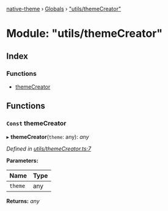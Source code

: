 [native-theme](../README.md) › [Globals](../globals.md) › ["utils/themeCreator"](_utils_themecreator_.md)

# Module: "utils/themeCreator"

## Index

### Functions

* [themeCreator](_utils_themecreator_.md#const-themecreator)

## Functions

### `Const` themeCreator

▸ **themeCreator**(`theme`: any): *any*

*Defined in [utils/themeCreator.ts:7](https://github.com/indigo-org/native-theme/blob/1e03566/src/utils/themeCreator.ts#L7)*

**Parameters:**

Name | Type |
------ | ------ |
`theme` | any |

**Returns:** *any*

